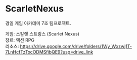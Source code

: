 # ScarletNexus

경일 게임 아카데미 7조 팀프로젝트.

게임: 스칼렛 스트링스 (Scarlet Nexus) <br>
장르: 액션 RPG <br>
리소스: https://drive.google.com/drive/folders/1Wy_Wxzwj1T-7LnHcfTzTxcODMSfibQE9?usp=drive_link
